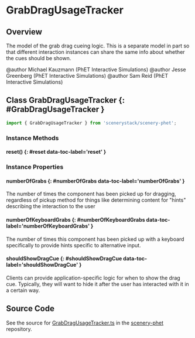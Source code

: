 # GrabDragUsageTracker

## Overview

The model of the grab drag cueing logic. This is a separate model in part so that different interaction instances
can share the same info about whether the cues should be shown.

@author Michael Kauzmann (PhET Interactive Simulations)
@author Jesse Greenberg (PhET Interactive Simulations)
@author Sam Reid (PhET Interactive Simulations)

## Class GrabDragUsageTracker {: #GrabDragUsageTracker }


```js
import { GrabDragUsageTracker } from 'scenerystack/scenery-phet';
```
### Instance Methods

#### reset() {: #reset data-toc-label='reset' }

### Instance Properties

#### numberOfGrabs {: #numberOfGrabs data-toc-label='numberOfGrabs' }

The number of times the component has been picked up for dragging, regardless
of pickup method for things like determining content for "hints" describing the interaction
to the user

#### numberOfKeyboardGrabs {: #numberOfKeyboardGrabs data-toc-label='numberOfKeyboardGrabs' }

The number of times this component has been picked up with a keyboard specifically to provide hints specific
to alternative input.

#### shouldShowDragCue {: #shouldShowDragCue data-toc-label='shouldShowDragCue' }

Clients can provide application-specific logic for when to show the drag cue. Typically, they will want to hide it
after the user has interacted with it in a certain way.



## Source Code

See the source for [GrabDragUsageTracker.ts](https://github.com/phetsims/scenery-phet/blob/main/js/accessibility/grab-drag/GrabDragUsageTracker.ts) in the [scenery-phet](https://github.com/phetsims/scenery-phet) repository.
